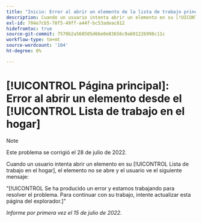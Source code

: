 ```yaml
---
title: "Inicio: Error al abrir un elemento de la lista de trabajo principal"
description: Cuando un usuario intenta abrir un elemento en su [!UICONTROL Trabajo en el hogar] Lista, el elemento no se abre y el usuario ve un mensaje de error.
exl-id: 704e7cb5-78f5-49ff-a44f-bc53adeac812
hidefromtoc: true
source-git-commit: 7570b2a560505d66e0e83656c9a601226998c11c
workflow-type: tm+mt
source-wordcount: '104'
ht-degree: 0%

---
```


# [!UICONTROL Página principal]: Error al abrir un elemento desde el [!UICONTROL Lista de trabajo en el hogar]

>[!NOTE]
>
>Este problema se corrigió el 28 de julio de 2022.

Cuando un usuario intenta abrir un elemento en su [!UICONTROL Lista de trabajo en el hogar], el elemento no se abre y el usuario ve el siguiente mensaje:

&quot;[!UICONTROL Se ha producido un error y estamos trabajando para resolver el problema. Para continuar con su trabajo, intente actualizar esta página del explorador.]&quot;

_Informe por primera vez el 15 de julio de 2022._
